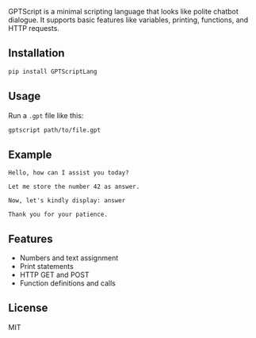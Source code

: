 GPTScript is a minimal scripting language that looks like polite chatbot dialogue. It supports basic features like variables, printing, functions, and HTTP requests.

## Installation

```bash
pip install GPTScriptLang
```

## Usage

Run a `.gpt` file like this:

```bash
gptscript path/to/file.gpt
```

## Example

```
Hello, how can I assist you today?

Let me store the number 42 as answer.

Now, let's kindly display: answer

Thank you for your patience.
```

## Features

* Numbers and text assignment
* Print statements
* HTTP GET and POST
* Function definitions and calls

## License

MIT